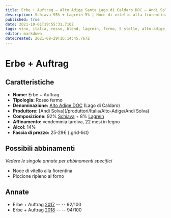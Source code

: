 ```yaml
---
title: Erbe + Auftrag – Alto Adige Santa Lago di Caldaro DOC – Andi Solva – Alto-Adige (IT) – 25-29€ – 5★
description: Schiava 95% + Lagrein 5% | Noce di vitello alla fiorentina – Piccione ripieno al forno
published: true
date: 2021-10-01T19:55:31.710Z
tags: vino, italia, rosso, blend, lagrein, fermo, 5 stelle, alto-adige, schiava, Noce di vitello alla fiorentina, Prezzi: 25-29€, Piccione ripieno al forno
editor: markdown
dateCreated: 2021-08-29T16:14:45.767Z
---
```


# Erbe + Auftrag

## Caratteristiche
- **Nome:** Erbe + Auftrag
- **Tipologia:** Rosso fermo 
- **Denominazione:** [Alto Adige DOC](/denominazioni/Italia/Alto-Adige/DOC/Alto-Adige) (Lago di Caldaro)
- **Produttore:** [Andi Solva](/produttori/Italia/Alto-Adige/Andi Solva) 
- **Composizione:** 92% [Schiava](/vitigni/Italia/bacca-nera/schiava) + 8% [Lagrein](/vitigni/Italia/bacca-nera/lagrein)
- **Affinamento:** vendemmia tardiva, 22 mesi in legno
- **Alcol:** 14%
- **Fascia di prezzo:** 25-29€
{.grid-list}




## Possibili abbinamenti
*Vedere le singole annate per abbinamenti specifici*

- Noce di vitello alla fiorentina
- Piccione ripieno al forno

## Annate

- Erbe + Auftrag [2017](/vini/Italia/Alto-Adige/Andi-Solva/Erbe-Auftrag/2017) -- <span class="star-5"></span> -- 92/100
- Erbe + Auftrag [2018](/vini/Italia/Alto-Adige/Andi-Solva/Erbe-Auftrag/2018) -- <span class="star-5"></span> -- 94/100
 